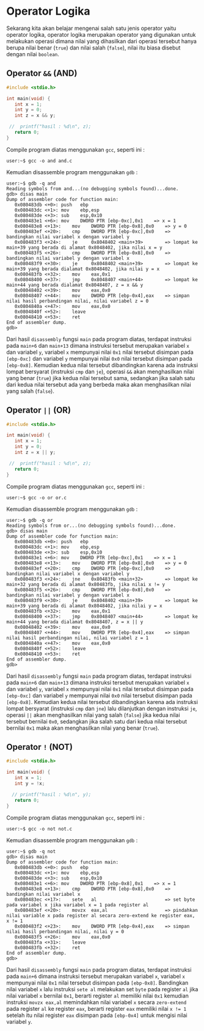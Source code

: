 # Operator Logika

Sekarang kita akan belajar mengenai salah satu jenis operator yaitu operator logika, operator logika merupakan operator yang digunakan untuk melakukan operasi dimana nilai yang dihasilkan dari operasi tersebut hanya berupa nilai benar (`true`) dan nilai salah (`false`), nilai itu biasa disebut dengan nilai `boolean`.

<h2>Operator <code>&&</code> (AND)</h2>

``` c
#include <stdio.h>

int main(void) {
   int x = 1;
   int y = 0;
   int z = x && y;

 //  printf("hasil : %d\n", z);
   return 0;
}
```

Compile program diatas menggunakan `gcc`, seperti ini :

`user:~$ gcc -o and and.c`

Kemudian disassemble program menggunakan `gdb` :

```
user:~$ gdb -q and
Reading symbols from and...(no debugging symbols found)...done.
gdb> disas main
Dump of assembler code for function main:
   0x080483db <+0>:	push   ebp
   0x080483dc <+1>:	mov    ebp,esp
   0x080483de <+3>:	sub    esp,0x10
   0x080483e1 <+6>:	mov    DWORD PTR [ebp-0xc],0x1    => x = 1
   0x080483e8 <+13>:	mov    DWORD PTR [ebp-0x8],0x0    => y = 0
   0x080483ef <+20>:	cmp    DWORD PTR [ebp-0xc],0x0    => bandingkan nilai variabel x dengan variabel y
   0x080483f3 <+24>:	je     0x8048402 <main+39>        => lompat ke main+39 yang berada di alamat 0x8048402, jika nilai x = y
   0x080483f5 <+26>:	cmp    DWORD PTR [ebp-0x8],0x0    => bandingkan nilai variabel y dengan variabel x 
   0x080483f9 <+30>:	je     0x8048402 <main+39>        => lompat ke main+39 yang berada dialamat 0x8048402, jika nilai y = x
   0x080483fb <+32>:	mov    eax,0x1                    
   0x08048400 <+37>:	jmp    0x8048407 <main+44>        => lompat ke main+44 yang berada dialamat 0x8048407, z = x && y
   0x08048402 <+39>:	mov    eax,0x0                     
   0x08048407 <+44>:	mov    DWORD PTR [ebp-0x4],eax    => simpan nilai hasil perbandingan nilai, nilai variabel z = 0 
   0x0804840a <+47>:	mov    eax,0x0                    
   0x0804840f <+52>:	leave  
   0x08048410 <+53>:	ret    
End of assembler dump.
gdb>
```

Dari hasil `disassembly` fungsi `main` pada program diatas, terdapat instruksi pada `main+6` dan `main+13` dimana instruksi tersebut merupakan variabel `x` dan variabel `y`, variabel `x` mempunyai nilai `0x1` nilai tersebut disimpan pada `[ebp-0xc]` dan variabel `y` mempunyai nilai `0x0` nilai tersebut disimpan pada `[ebp-0x8]`. Kemudian kedua nilai tersebut dibandingkan karena ada instruksi lompat bersyarat (instruksi `cmp` dan `je`), operasi `&&` akan menghasilkan nilai yang benar (`true`) jika kedua nilai tersebut sama, sedangkan jika salah satu dari kedua nilai tersebut ada yang berbeda maka akan menghasilkan nilai yang salah (`false`).

<h2>Operator <code>||</code> (OR)</h2>

``` c
#include <stdio.h>

int main(void) {
   int x = 1;
   int y = 0;
   int z = x || y;

 //  printf("hasil : %d\n", z);
   return 0;
}
```

Compile program diatas menggunakan `gcc`, seperti ini :

`user:~$ gcc -o or or.c`

Kemudian disassemble program menggunakan `gdb` :

```
user:~$ gdb -q or
Reading symbols from or...(no debugging symbols found)...done.
gdb> disas main
Dump of assembler code for function main:
   0x080483db <+0>:	push   ebp
   0x080483dc <+1>:	mov    ebp,esp
   0x080483de <+3>:	sub    esp,0x10
   0x080483e1 <+6>:	mov    DWORD PTR [ebp-0xc],0x1    => x = 1
   0x080483e8 <+13>:	mov    DWORD PTR [ebp-0x8],0x0    => y = 0
   0x080483ef <+20>:	cmp    DWORD PTR [ebp-0xc],0x0    => bandingkan nilai variabel x dengan variabel y
   0x080483f3 <+24>:	jne    0x80483fb <main+32>        => lompat ke main+32 yang berada di alamat 0x80483fb, jika nilai x != y
   0x080483f5 <+26>:	cmp    DWORD PTR [ebp-0x8],0x0    => bandingkan nilai variabel y dengan variabel x
   0x080483f9 <+30>:	je     0x8048402 <main+39>        => lompat ke main+39 yang berada di alamat 0x8048402, jika nilai y = x
   0x080483fb <+32>:	mov    eax,0x1
   0x08048400 <+37>:	jmp    0x8048407 <main+44>        => lompat ke main+44 yang berada dialamat 0x8048407, z = x || y
   0x08048402 <+39>:	mov    eax,0x0
   0x08048407 <+44>:	mov    DWORD PTR [ebp-0x4],eax    => simpan nilai hasil perbandingan nilai, nilai variabel z = 1
   0x0804840a <+47>:	mov    eax,0x0
   0x0804840f <+52>:	leave  
   0x08048410 <+53>:	ret    
End of assembler dump.
gdb>
```

Dari hasil `disassembly` fungsi `main` pada program diatas, terdapat instruksi pada `main+6` dan `main+13` dimana instruksi tersebut merupakan variabel `x` dan variabel `y`, variabel `x` mempunyai nilai `0x1` nilai tersebut disimpan pada `[ebp-0xc]` dan variabel `y` mempunyai nilai `0x0` nilai tersebut disimpan pada `[ebp-0x8]`. Kemudian kedua nilai tersebut dibandingkan karena ada instruksi lompat bersyarat (instruksi `cmp` dan `jne`) lalu dilanjutkan dengan instruksi `je`, operasi `||` akan menghasilkan nilai yang salah (`false`) jika kedua nilai tersebut bernilai `0x0`, sedangkan jika salah satu dari kedua nilai tersebut bernilai `0x1` maka akan menghasilkan nilai yang benar (`true`).

<h2>Operator <code>!</code> (NOT)</h2>

``` c
#include <stdio.h>

int main(void) {
   int x = 1;
   int y = !x;

  // printf("hasil : %d\n", y);
   return 0;
}
```

Compile program diatas menggunakan `gcc`, seperti ini :

`user:~$ gcc -o not not.c`

Kemudian disassemble program menggunakan `gdb` :

```
user:~$ gdb -q not
gdb> disas main
Dump of assembler code for function main:
   0x080483db <+0>:	push   ebp
   0x080483dc <+1>:	mov    ebp,esp
   0x080483de <+3>:	sub    esp,0x10
   0x080483e1 <+6>:	mov    DWORD PTR [ebp-0x8],0x1    => x = 1
   0x080483e8 <+13>:	cmp    DWORD PTR [ebp-0x8],0x0    => bandingkan nilai variabel x
   0x080483ec <+17>:	sete   al                         => set byte pada variabel x jika variabel x = 1 pada register al 
   0x080483ef <+20>:	movzx  eax,al                     => pindahkan nilai variable x pada register al secara zero-extend ke register eax, x != 1
   0x080483f2 <+23>:	mov    DWORD PTR [ebp-0x4],eax    => simpan nilai hasil perbandingan nilai, nilai y = 0
   0x080483f5 <+26>:	mov    eax,0x0
   0x080483fa <+31>:	leave  
   0x080483fb <+32>:	ret    
End of assembler dump.
gdb>
```

Dari hasil `disassembly` fungsi `main` pada program diatas, terdapat instruksi pada `main+6` dimana instruksi tersebut merupakan variabel `x`, variabel `x` mempunyai nilai `0x1` nilai tersebut disimpan pada `[ebp-0x8]`. Bandingkan nilai variabel `x` lalu instruksi `sete al` melakukan set `byte` pada register `al` jika nilai variabel `x` bernilai `0x1`, berarti register `al` memiliki nilai `0x1` kemudian instruksi `movzx eax,al` memindahkan nilai variabel `x` secara `zero-extend` pada register `al` ke register `eax`, berarti register `eax` memiliki nilai `x != 1` setelah itu nilai register `eax` disimpan pada `[ebp-0x4]` untuk mengisi nilai variabel `y`. 
